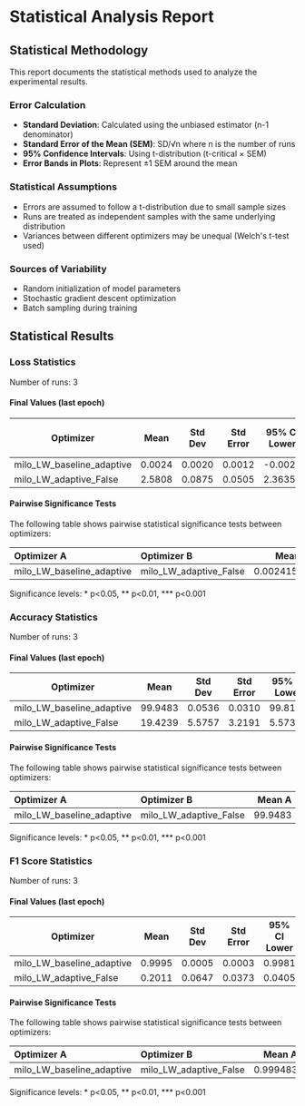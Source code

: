 # Statistical Analysis Report

## Statistical Methodology

This report documents the statistical methods used to analyze the experimental results.

### Error Calculation

- **Standard Deviation**: Calculated using the unbiased estimator (n-1 denominator)
- **Standard Error of the Mean (SEM)**: SD/√n where n is the number of runs
- **95% Confidence Intervals**: Using t-distribution (t-critical × SEM)
- **Error Bands in Plots**: Represent ±1 SEM around the mean

### Statistical Assumptions

- Errors are assumed to follow a t-distribution due to small sample sizes
- Runs are treated as independent samples with the same underlying distribution
- Variances between different optimizers may be unequal (Welch's t-test used)

### Sources of Variability

- Random initialization of model parameters
- Stochastic gradient descent optimization
- Batch sampling during training

## Statistical Results

### Loss Statistics

Number of runs: 3

#### Final Values (last epoch)

| Optimizer | Mean | Std Dev | Std Error | 95% CI Lower | 95% CI Upper |
|-----------|------|---------|-----------|--------------|-------------|
| milo_LW_baseline_adaptive | 0.0024 | 0.0020 | 0.0012 | -0.0026 | 0.0075 |
| milo_LW_adaptive_False | 2.5808 | 0.0875 | 0.0505 | 2.3635 | 2.7982 |

#### Pairwise Significance Tests

The following table shows pairwise statistical significance tests between optimizers:

| Optimizer A              | Optimizer B           |     Mean A |   Mean B | Better                   |     p-value | Significant   | Metric     |
|:-------------------------|:----------------------|-----------:|---------:|:-------------------------|------------:|:--------------|:-----------|
| milo_LW_baseline_adaptive | milo_LW_adaptive_False | 0.00241545 |  2.58083 | milo_LW_baseline_adaptive | 0.000381103 | ***           | final_loss |

Significance levels: * p<0.05, ** p<0.01, *** p<0.001

### Accuracy Statistics

Number of runs: 3

#### Final Values (last epoch)

| Optimizer | Mean | Std Dev | Std Error | 95% CI Lower | 95% CI Upper |
|-----------|------|---------|-----------|--------------|-------------|
| milo_LW_baseline_adaptive | 99.9483 | 0.0536 | 0.0310 | 99.8151 | 100.0816 |
| milo_LW_adaptive_False | 19.4239 | 5.5757 | 3.2191 | 5.5730 | 33.2748 |

#### Pairwise Significance Tests

The following table shows pairwise statistical significance tests between optimizers:

| Optimizer A              | Optimizer B           |   Mean A |   Mean B | Better                   |    p-value | Significant   | Metric         |
|:-------------------------|:----------------------|---------:|---------:|:-------------------------|-----------:|:--------------|:---------------|
| milo_LW_baseline_adaptive | milo_LW_adaptive_False |  99.9483 |  19.4239 | milo_LW_baseline_adaptive | 0.00159299 | **            | final_accuracy |

Significance levels: * p<0.05, ** p<0.01, *** p<0.001

### F1 Score Statistics

Number of runs: 3

#### Final Values (last epoch)

| Optimizer | Mean | Std Dev | Std Error | 95% CI Lower | 95% CI Upper |
|-----------|------|---------|-----------|--------------|-------------|
| milo_LW_baseline_adaptive | 0.9995 | 0.0005 | 0.0003 | 0.9981 | 1.0008 |
| milo_LW_adaptive_False | 0.2011 | 0.0647 | 0.0373 | 0.0405 | 0.3617 |

#### Pairwise Significance Tests

The following table shows pairwise statistical significance tests between optimizers:

| Optimizer A              | Optimizer B           |   Mean A |   Mean B | Better                   |    p-value | Significant   | Metric         |
|:-------------------------|:----------------------|---------:|---------:|:-------------------------|-----------:|:--------------|:---------------|
| milo_LW_baseline_adaptive | milo_LW_adaptive_False | 0.999483 | 0.201113 | milo_LW_baseline_adaptive | 0.00217757 | **            | final_f1_score |

Significance levels: * p<0.05, ** p<0.01, *** p<0.001

